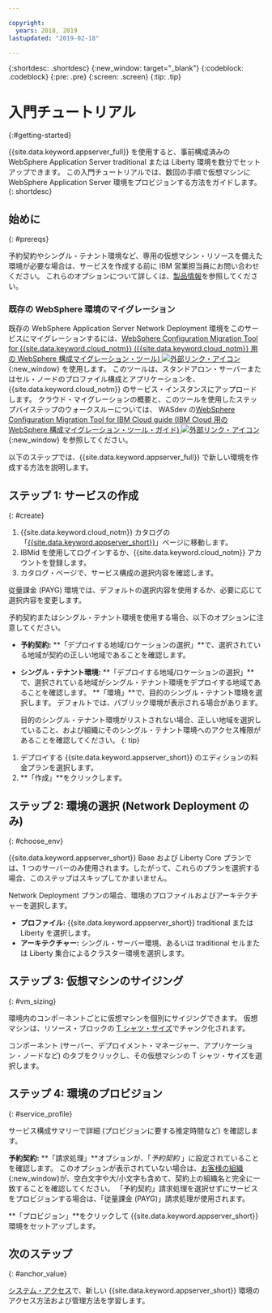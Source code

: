 ```yaml
---

copyright:
  years: 2018, 2019
lastupdated: "2019-02-18"

---
```


{:shortdesc: .shortdesc}
{:new_window: target="_blank"}
{:codeblock: .codeblock}
{:pre: .pre}
{:screen: .screen}
{:tip: .tip}


# 入門チュートリアル
{:#getting-started}

{{site.data.keyword.appserver_full}} を使用すると、事前構成済みの WebSphere Application Server traditional または Liberty 環境を数分でセットアップできます。 この入門チュートリアルでは、数回の手順で仮想マシンに WebSphere Application Server 環境をプロビジョンする方法をガイドします。
{: shortdesc}

## 始めに
{: #prereqs}

予約契約やシングル・テナント環境など、専用の仮想マシン・リソースを備えた環境が必要な場合は、サービスを作成する前に IBM 営業担当員にお問い合わせください。 これらのオプションについて詳しくは、[製品情報](/docs/services/ApplicationServeronCloud?topic=wasaas-about#about)を参照してください。

### 既存の WebSphere 環境のマイグレーション

既存の WebSphere Application Server Network Deployment 環境をこのサービスにマイグレーションするには、[WebSphere Configuration Migration Tool for {{site.data.keyword.cloud_notm}} ({{site.data.keyword.cloud_notm}} 用の WebSphere 構成マイグレーション・ツール) ![外部リンク・アイコン](../../icons/launch-glyph.svg "外部リンク・アイコン ")](https://developer.ibm.com/wasdev/downloads/#asset/tools-WebSphere_Configuration_Migration_Tool_for_IBM_Cloud){:new_window} を使用します。 このツールは、スタンドアロン・サーバーまたはセル・ノードのプロファイル構成とアプリケーションを、{{site.data.keyword.cloud_notm}} のサービス・インスタンスにアップロードします。 クラウド・マイグレーションの概要と、このツールを使用したステップバイステップのウォークスルーについては、 WASdev の[WebSphere Configuration Migration Tool for IBM Cloud guide (IBM Cloud 用の WebSphere 構成マイグレーション・ツール・ガイド) ![外部リンク・アイコン](../../icons/launch-glyph.svg "外部リンク・アイコン")](https://developer.ibm.com/wasdev/docs/websphere-config-migration-cloud/){:new_window} を参照してください。

以下のステップでは、{{site.data.keyword.appserver_full}} で新しい環境を作成する方法を説明します。

## ステップ 1: サービスの作成
{: #create}

1. {{site.data.keyword.cloud_notm}} カタログの「[{{site.data.keyword.appserver_short}}](https://{DomainName}/catalog/services/websphere-application-server)」ページに移動します。
1. IBMid を使用してログインするか、{{site.data.keyword.cloud_notm}} アカウントを登録します。
1. カタログ・ページで、サービス構成の選択内容を確認します。

  従量課金 (PAYG) 環境では、デフォルトの選択内容を使用するか、必要に応じて選択内容を変更します。

  予約契約またはシングル・テナント環境を使用する場合、以下のオプションに注意してください。

  * **予約契約:** **「デプロイする地域/ロケーションの選択」**で、選択されている地域が契約の正しい地域であることを確認します。

  * **シングル・テナント環境:** **「デプロイする地域/ロケーションの選択」**で、選択されている地域がシングル・テナント環境をデプロイする地域であることを確認します。 **「環境」**で、目的のシングル・テナント環境を選択します。 デフォルトでは、パブリック環境が表示される場合があります。

    目的のシングル・テナント環境がリストされない場合、正しい地域を選択していること、および組織にそのシングル・テナント環境へのアクセス権限があることを確認してください。
    {: tip}
1. デプロイする {{site.data.keyword.appserver_short}} のエディションの料金プランを選択します。
1. **「作成」**をクリックします。


## ステップ 2: 環境の選択 (Network Deployment のみ)
{: #choose_env}

{{site.data.keyword.appserver_short}} Base および Liberty Core プランでは、1 つのサーバーのみ使用されます。したがって、これらのプランを選択する場合、このステップはスキップしてかまいません。

Network Deployment プランの場合、環境のプロファイルおよびアーキテクチャーを選択します。

* **プロファイル:** {{site.data.keyword.appserver_short}} traditional または Liberty を選択します。
* **アーキテクチャー:** シングル・サーバー環境、あるいは traditional セルまたは Liberty 集合によるクラスター環境を選択します。


## ステップ 3: 仮想マシンのサイジング
{: #vm_sizing}

環境内のコンポーネントごとに仮想マシンを個別にサイジングできます。 仮想マシンは、リソース・ブロックの [T シャツ・サイズ](/docs/services/ApplicationServeronCloud?topic=wasaas-about#vm-size)でチャンク化されます。

コンポーネント (サーバー、デプロイメント・マネージャー、アプリケーション・ノードなど) のタブをクリックし、その仮想マシンの T シャツ・サイズを選択します。

## ステップ 4: 環境のプロビジョン
{: #service_profile}

サービス構成サマリーで詳細 (プロビジョンに要する推定時間など) を確認します。

**予約契約:** **「請求処理」**オプションが、「_予約契約_ 」に設定されていることを確認します。 このオプションが表示されていない場合は、[お客様の組織](/docs/account?topic=account-orgsspacesusers){:new_window}が、空白文字や大/小文字も含めて、契約上の組織名と完全に一致することを確認してください。 「予約契約」請求処理を選択せずにサービスをプロビジョンする場合は、「従量課金 (PAYG)」請求処理が使用されます。

**「プロビジョン」**をクリックして {{site.data.keyword.appserver_short}} 環境をセットアップします。

## 次のステップ
{: #anchor_value}

[システム・アクセス](/docs/services/ApplicationServeronCloud?topic=wasaas-system_access)で、新しい {{site.data.keyword.appserver_short}} 環境のアクセス方法および管理方法を学習します。
